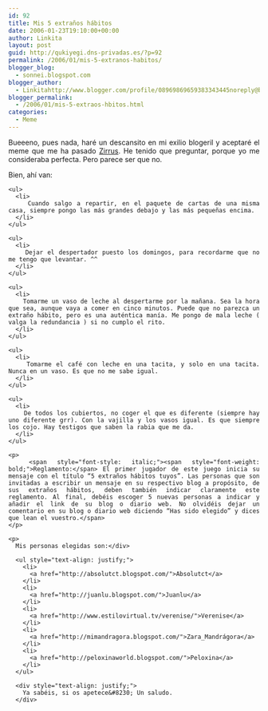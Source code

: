 ```yaml
---
id: 92
title: Mis 5 extraños hábitos
date: 2006-01-23T19:10:00+00:00
author: Linkita
layout: post
guid: http://qukiyegi.dns-privadas.es/?p=92
permalink: /2006/01/mis-5-extranos-habitos/
blogger_blog:
  - sonnei.blogspot.com
blogger_author:
  - Linkitahttp://www.blogger.com/profile/08969869659383343445noreply@blogger.com
blogger_permalink:
  - /2006/01/mis-5-extraos-hbitos.html
categories:
  - Meme
---
```

<div style="text-align: justify;">
  Bueeeno, pues nada, haré un descansito en mi exilio blogeril y aceptaré el meme que me ha pasado <a href="http://zirrus.es/">Zirrus</a>. He tenido que preguntar, porque yo me consideraba perfecta. Pero parece ser que no.</p> 
  
  <p>
    Bien, ahí van: 
    
    <ul>
      <li>
        Cuando salgo a repartir, en el paquete de cartas de una misma casa, siempre pongo las más grandes debajo y las más pequeñas encima.
      </li>
    </ul>
    
    <ul>
      <li>
        Dejar el despertador puesto los domingos, para recordarme que no me tengo que levantar. ^^
      </li>
    </ul>
    
    <ul>
      <li>
        Tomarme un vaso de leche al despertarme por la mañana. Sea la hora que sea, aunque vaya a comer en cinco minutos. Puede que no parezca un extraño hábito, pero es una auténtica manía. Me pongo de mala leche ( valga la redundancia ) si no cumplo el rito.
      </li>
    </ul>
    
    <ul>
      <li>
        Tomarme el café con leche en una tacita, y solo en una tacita. Nunca en un vaso. Es que no me sabe igual.
      </li>
    </ul>
    
    <ul>
      <li>
        De todos los cubiertos, no coger el que es diferente (siempre hay uno diferente grr). Con la vajilla y los vasos igual. Es que siempre los cojo. Hay testigos que saben la rabia que me da.
      </li>
    </ul>
    
    <p>
      <span style="font-style: italic;"><span style="font-weight: bold;">Reglamento:</span> El primer jugador de este juego inicia su mensaje con el título “5 extraños hábitos tuyos”. Las personas que son invitadas a escribir un mensaje en su respectivo blog a propósito, de sus extraños hábitos, deben también indicar claramente este reglamento. Al final, debéis escoger 5 nuevas personas a indicar y añadir el link de su blog o diario web. No olvidéis dejar un comentario en su blog o diario web diciendo “Has sido elegido” y dices que lean el vuestro.</span>
    </p>
    
    <p>
      Mis personas elegidas son:</div> 
      
      <ul style="text-align: justify;">
        <li>
          <a href="http://absolutct.blogspot.com/">Absolutct</a>
        </li>
        <li>
          <a href="http://juanlu.blogspot.com/">Juanlu</a>
        </li>
        <li>
          <a href="http://www.estilovirtual.tv/verenise/">Verenise</a>
        </li>
        <li>
          <a href="http://mimandragora.blogspot.com/">Zara_Mandrágora</a>
        </li>
        <li>
          <a href="http://peloxinaworld.blogspot.com/">Peloxina</a>
        </li>
      </ul>
      
      <div style="text-align: justify;">
        Ya sabéis, si os apetece&#8230; Un saludo.
      </div>